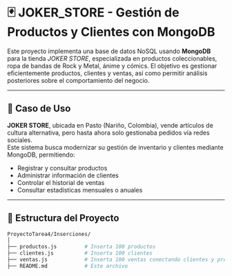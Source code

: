 # 🃏 JOKER_STORE - Gestión de Productos y Clientes con MongoDB

Este proyecto implementa una base de datos NoSQL usando **MongoDB** para la tienda *JOKER STORE*, especializada en productos coleccionables, ropa de bandas de Rock y Metal, ánime y cómics. El objetivo es gestionar eficientemente productos, clientes y ventas, así como permitir análisis posteriores sobre el comportamiento del negocio.

---

## 🧠 Caso de Uso

**JOKER STORE**, ubicada en Pasto (Nariño, Colombia), vende artículos de cultura alternativa, pero hasta ahora solo gestionaba pedidos vía redes sociales.  
Este sistema busca modernizar su gestión de inventario y clientes mediante MongoDB, permitiendo:

- Registrar y consultar productos
- Administrar información de clientes
- Controlar el historial de ventas
- Consultar estadísticas mensuales o anuales

---

## 📁 Estructura del Proyecto

```bash
ProyectoTarea4/Inserciones/
│
├── productos.js         # Inserta 100 productos
├── clientes.js          # Inserta 100 clientes
├── ventas.js            # Inserta 100 ventas conectando clientes y productos
├── README.md            # Este archivo
